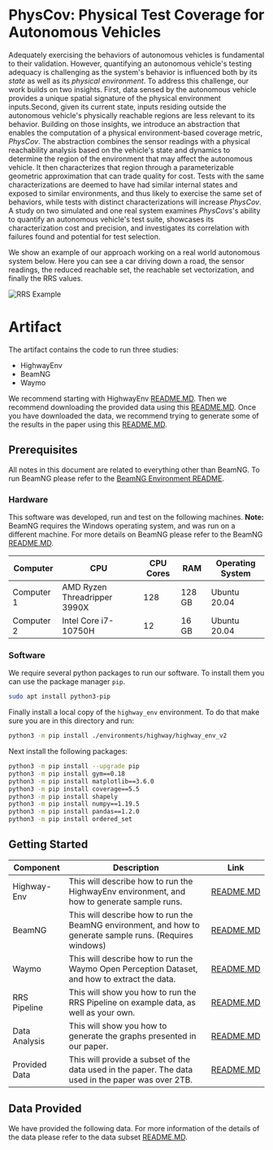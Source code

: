 # PhysCov: Physical Test Coverage for Autonomous Vehicles

Adequately exercising the behaviors of autonomous vehicles is fundamental to their validation. However, quantifying an autonomous vehicle's testing adequacy is challenging as the system's behavior is influenced both by its *state* as well as its *physical environment*. To address this challenge, our work builds on two insights. First, data sensed by the autonomous vehicle provides a unique spatial signature of the physical environment inputs.Second, given its current state, inputs residing outside the autonomous vehicle's physically reachable regions are less relevant to its behavior. Building on those insights, we introduce an abstraction that enables the computation of a physical environment-based coverage metric, *PhysCov*. The abstraction combines the sensor readings with a physical reachability analysis based on the vehicle's state and dynamics to determine the region of the environment that may affect the autonomous vehicle. It then characterizes that  region through a parameterizable geometric approximation that can trade quality for cost. Tests with the same characterizations are deemed to have had similar internal states and exposed to similar environments, and thus likely to exercise the same set of behaviors, while tests with distinct characterizations  will increase *PhysCov*. A study on two simulated and one real system examines *PhysCovs*'s ability to quantify an autonomous vehicle's test suite, showcases its characterization cost and precision, and investigates its correlation with failures found and potential for test selection.

We show an example of our approach working on a real world autonomous system below. Here you can see a car driving down a road, the sensor readings, the reduced reachable set, the reachable set vectorization, and finally the RRS values.

![RRS Example](./misc/overview/intro.gif)

# Artifact

The artifact contains the code to run three studies:
* HighwayEnv
* BeamNG
* Waymo

We recommend starting with HighwayEnv [README.MD](./environments/highway/README.md). Then we recommend downloading the provided data using this [README.MD](./data_subset/README.md). Once you have downloaded the data, we recommend trying to generate some of the results in the paper using this [README.MD](./analysis/README.md).

## Prerequisites

All notes in this document are related to everything other than BeamNG. To run BeamNG please refer to the [BeamNG Environment README](./environments/beamng/README.md). 

### Hardware

This software was developed, run and test on the following machines. **Note:** BeamNG requires the Windows operating system, and was run on a different machine. For more details on BeamNG please refer to the BeamNG [README.MD](./environments/beamng/README.md). 


| Computer   | CPU                              | CPU Cores | RAM       | Operating System  |
|------------|------------------------------	|-------	|-------	|---------------    |
| Computer 1 | AMD Ryzen Threadripper 3990X     | 128       | 128 GB    | Ubuntu 20.04      |
| Computer 2 | Intel Core i7-10750H             | 12        | 16 GB     | Ubuntu 20.04      |

### Software

We require several python packages to run our software. To install them you can use the package manager `pip`. 

```bash
sudo apt install python3-pip
```

Finally install a local copy of the `highway_env` environment. To do that make sure you are in this directory and run:
```bash
python3 -m pip install ./environments/highway/highway_env_v2
```


Next install the following packages:
```bash
python3 -m pip install --upgrade pip
python3 -m pip install gym==0.18
python3 -m pip install matplotlib==3.6.0
python3 -m pip install coverage==5.5
python3 -m pip install shapely
python3 -m pip install numpy==1.19.5
python3 -m pip install pandas==1.2.0
python3 -m pip install ordered_set
```

## Getting Started

| Component         	| Description                                                                                               	| Link 	|
|-------------------	|-----------------------------------------------------------------------------------------------------------	|------	|
| Highway-Env       	| This will describe how to run the HighwayEnv environment, and how to generate sample runs.                	| [README.MD](./environments/highway/README.md)    	|
| BeamNG            	| This will describe how to run the BeamNG environment, and how to generate sample runs. (Requires windows) 	| [README.MD](./environments/beamng/README.md)    	|
| Waymo             	| This will describe how to run the Waymo Open Perception Dataset, and how to extract the data.             	| [README.MD](./environments/waymo/README.md)    	|
| RRS Pipeline      	| This will show you how to run the RRS Pipeline on example data, as well as your own.                      	| [README.MD](./processing_pipeline/README.md)      |
| Data Analysis     	| This will show you how to generate the graphs presented in our paper.                                     	| [README.MD](./analysis/README.md)    	            |
| Provided Data      	| This will provide a subset of the data used in the paper. The data used in the paper was over 2TB.                	| [README.MD](./data_subset/README.md)              |


## Data Provided

We have provided the following data. For more information of the details of the data please refer to the data subset [README.MD](./data_subset/README.md).
